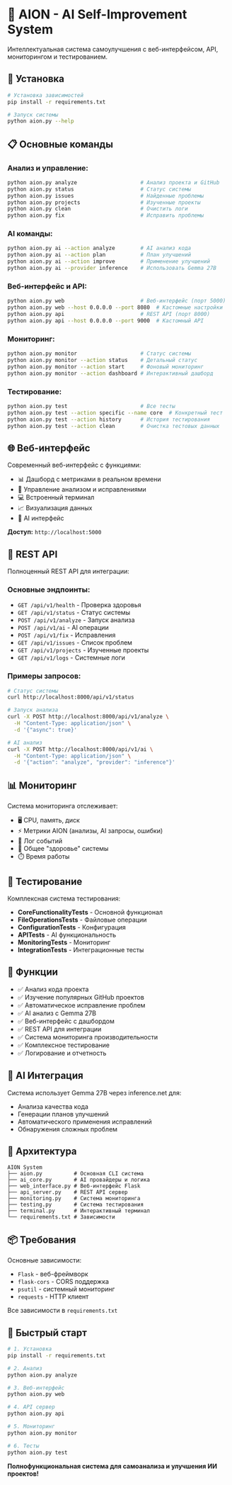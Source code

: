 # 🤖 AION - AI Self-Improvement System

Интеллектуальная система самоулучшения с веб-интерфейсом, API, мониторингом и тестированием.

## 🚀 Установка

```bash
# Установка зависимостей
pip install -r requirements.txt

# Запуск системы
python aion.py --help
```

## 📋 Основные команды

### Анализ и управление:
```bash
python aion.py analyze                    # Анализ проекта и GitHub
python aion.py status                     # Статус системы  
python aion.py issues                     # Найденные проблемы
python aion.py projects                   # Изученные проекты
python aion.py clean                      # Очистить логи
python aion.py fix                        # Исправить проблемы
```

### AI команды:
```bash
python aion.py ai --action analyze        # AI анализ кода
python aion.py ai --action plan           # План улучшений
python aion.py ai --action improve        # Применение улучшений
python aion.py ai --provider inference    # Использовать Gemma 27B
```

### Веб-интерфейс и API:
```bash
python aion.py web                        # Веб-интерфейс (порт 5000)
python aion.py web --host 0.0.0.0 --port 8080  # Кастомные настройки
python aion.py api                        # REST API (порт 8000)
python aion.py api --host 0.0.0.0 --port 9000  # Кастомный API
```

### Мониторинг:
```bash
python aion.py monitor                    # Статус системы
python aion.py monitor --action status    # Детальный статус
python aion.py monitor --action start     # Фоновый мониторинг
python aion.py monitor --action dashboard # Интерактивный дашборд
```

### Тестирование:
```bash
python aion.py test                       # Все тесты
python aion.py test --action specific --name core  # Конкретный тест
python aion.py test --action history      # История тестирования
python aion.py test --action clean        # Очистка тестовых данных
```

## 🌐 Веб-интерфейс

Современный веб-интерфейс с функциями:
- 📊 Дашборд с метриками в реальном времени
- 🔧 Управление анализом и исправлениями
- 💻 Встроенный терминал
- 📈 Визуализация данных
- 🤖 AI интерфейс

**Доступ:** `http://localhost:5000`

## 🚀 REST API

Полноценный REST API для интеграции:

### Основные эндпоинты:
- `GET /api/v1/health` - Проверка здоровья
- `GET /api/v1/status` - Статус системы
- `POST /api/v1/analyze` - Запуск анализа
- `POST /api/v1/ai` - AI операции
- `POST /api/v1/fix` - Исправления
- `GET /api/v1/issues` - Список проблем
- `GET /api/v1/projects` - Изученные проекты
- `GET /api/v1/logs` - Системные логи

### Примеры запросов:

```bash
# Статус системы
curl http://localhost:8000/api/v1/status

# Запуск анализа
curl -X POST http://localhost:8000/api/v1/analyze \
  -H "Content-Type: application/json" \
  -d '{"async": true}'

# AI анализ
curl -X POST http://localhost:8000/api/v1/ai \
  -H "Content-Type: application/json" \
  -d '{"action": "analyze", "provider": "inference"}'
```

## 📊 Мониторинг

Система мониторинга отслеживает:
- 🖥️ CPU, память, диск
- ⚡ Метрики AION (анализы, AI запросы, ошибки)
- 📝 Лог событий
- 🏥 Общее "здоровье" системы
- ⏱️ Время работы

## 🧪 Тестирование

Комплексная система тестирования:
- **CoreFunctionalityTests** - Основной функционал
- **FileOperationsTests** - Файловые операции
- **ConfigurationTests** - Конфигурация
- **APITests** - AI функциональность
- **MonitoringTests** - Мониторинг
- **IntegrationTests** - Интеграционные тесты

## 🎯 Функции

- ✅ Анализ кода проекта
- ✅ Изучение популярных GitHub проектов  
- ✅ Автоматическое исправление проблем
- ✅ AI анализ с Gemma 27B
- ✅ Веб-интерфейс с дашбордом
- ✅ REST API для интеграции
- ✅ Система мониторинга производительности
- ✅ Комплексное тестирование
- ✅ Логирование и отчетность

## 🤖 AI Интеграция

Система использует Gemma 27B через inference.net для:
- Анализа качества кода
- Генерации планов улучшений
- Автоматического применения исправлений
- Обнаружения сложных проблем

## 🔗 Архитектура

```
AION System
├── aion.py          # Основная CLI система
├── ai_core.py       # AI провайдеры и логика
├── web_interface.py # Веб-интерфейс Flask
├── api_server.py    # REST API сервер  
├── monitoring.py    # Система мониторинга
├── testing.py       # Система тестирования
├── terminal.py      # Интерактивный терминал
└── requirements.txt # Зависимости
```

## 📦 Требования

Основные зависимости:
- `Flask` - веб-фреймворк
- `flask-cors` - CORS поддержка
- `psutil` - системный мониторинг
- `requests` - HTTP клиент

Все зависимости в `requirements.txt`

## 🚀 Быстрый старт

```bash
# 1. Установка
pip install -r requirements.txt

# 2. Анализ
python aion.py analyze

# 3. Веб-интерфейс
python aion.py web

# 4. API сервер
python aion.py api

# 5. Мониторинг
python aion.py monitor

# 6. Тесты
python aion.py test
```

**Полнофункциональная система для самоанализа и улучшения ИИ проектов!**